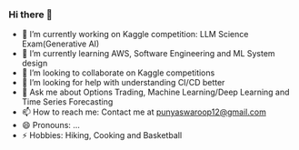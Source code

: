 ### Hi there 👋

- 🔭 I’m currently working on Kaggle competition: LLM Science Exam(Generative AI)
- 🌱 I’m currently learning AWS, Software Engineering and ML System design
- 👯 I’m looking to collaborate on Kaggle competitions
- 🤔 I’m looking for help with understanding CI/CD better
- 💬 Ask me about Options Trading, Machine Learning/Deep Learning and Time Series Forecasting 
- 📫 How to reach me: Contact me at punyaswaroop12@gmail.com
- 😄 Pronouns: ...
- ⚡ Hobbies: Hiking, Cooking and Basketball
